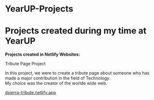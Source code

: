 # YearUP-Projects
<h1>Projects created during my time at YearUP</h1>

<strong>Projects created in Netlify Websites:</strong>

Tribute Page Project
<p>In this project, we were to create a tribute page about someone who has made
  a major contribution in the field of Technology.<br/>
My choice was the creator of the worlde wide web.</p>

<a href="https://dsierra-tribute.netlify.app" target= "_blank" rel="noopener noreferrer">dsierra-tribute.netlify.app</a>

